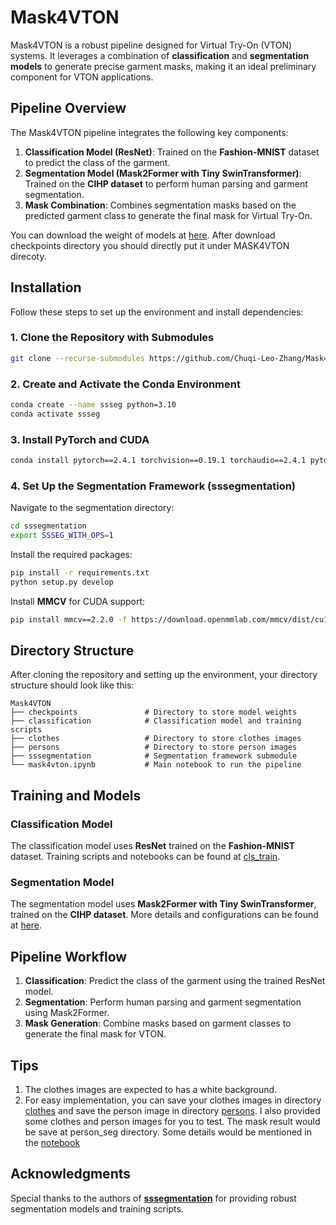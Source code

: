 # Mask4VTON

Mask4VTON is a robust pipeline designed for Virtual Try-On (VTON) systems. It leverages a combination of **classification** and **segmentation models** to generate precise garment masks, making it an ideal preliminary component for VTON applications.

## Pipeline Overview
The Mask4VTON pipeline integrates the following key components:
1. **Classification Model (ResNet)**: Trained on the **Fashion-MNIST** dataset to predict the class of the garment.
2. **Segmentation Model (Mask2Former with Tiny SwinTransformer)**: Trained on the **CIHP dataset** to perform human parsing and garment segmentation.
3. **Mask Combination**: Combines segmentation masks based on the predicted garment class to generate the final mask for Virtual Try-On. 

You can download the weight of models at [here](https://drive.google.com/drive/folders/1tGgDTZeWiVsbgkUdzuo3WhAqtCtOZpFV?usp=share_link). After download checkpoints directory you should directly put it under MASK4VTON direcoty.

## Installation
Follow these steps to set up the environment and install dependencies:

### 1. Clone the Repository with Submodules
```bash
git clone --recurse-submodules https://github.com/Chuqi-Leo-Zhang/Mask4VTON.git
```

### 2. Create and Activate the Conda Environment
```bash
conda create --name ssseg python=3.10
conda activate ssseg
```

### 3. Install PyTorch and CUDA
```bash
conda install pytorch==2.4.1 torchvision==0.19.1 torchaudio==2.4.1 pytorch-cuda=12.1 -c pytorch -c nvidia
```

### 4. Set Up the Segmentation Framework (sssegmentation)
Navigate to the segmentation directory:
```bash
cd sssegmentation
export SSSEG_WITH_OPS=1
```
Install the required packages:
```bash
pip install -r requirements.txt
python setup.py develop
```
Install **MMCV** for CUDA support:
```bash
pip install mmcv==2.2.0 -f https://download.openmmlab.com/mmcv/dist/cu121/torch2.4/index.html
```

## Directory Structure

After cloning the repository and setting up the environment, your directory structure should look like this:

```
Mask4VTON
├── checkpoints               # Directory to store model weights
├── classification            # Classification model and training scripts
├── clothes                   # Directory to store clothes images
├── persons                   # Directory to store person images
├── sssegmentation            # Segmentation framework submodule           
└── mask4vton.ipynb           # Main notebook to run the pipeline
```

## Training and Models
### Classification Model
The classification model uses **ResNet** trained on the **Fashion-MNIST** dataset. Training scripts and notebooks can be found at [cls_train](classification/cls_train.ipynb).

### Segmentation Model
The segmentation model uses **Mask2Former with Tiny SwinTransformer**, trained on the **CIHP dataset**. More details and configurations can be found at [here](https://github.com/SegmentationBLWX/sssegmentation/tree/main?tab=readme-ov-file).



## Pipeline Workflow
1. **Classification**: Predict the class of the garment using the trained ResNet model.
2. **Segmentation**: Perform human parsing and garment segmentation using Mask2Former.
3. **Mask Generation**: Combine masks based on garment classes to generate the final mask for VTON.

## Tips
1. The clothes images are expected to has a white background.
2. For easy implementation, you can save your clothes images in directory [clothes](clothes) and save the person image in directory [persons](persons). I also provided some clothes and person images for you to test.
The mask result would be save at person_seg directory. Some details would be mentioned in the [notebook](mask4vton.ipynb)


## Acknowledgments
Special thanks to the authors of [**sssegmentation**](https://github.com/SegmentationBLWX/sssegmentation.git) for providing robust segmentation models and training scripts.






